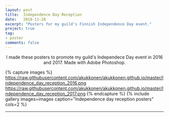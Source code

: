```yaml
---
layout: post
title:  Independence Day Reception
date:   2018-11-28
excerpt: "Posters for my guild's Finnish Independence Day event."
project: true
tag:
- poster 
comments: false
---
```


<center>I made these posters to promote my guild's Independece Day event in 2016 and 2017. Made with Adobe Photoshop.</center>

{% capture images %}
	https://raw.githubusercontent.com/akukkonen/akukkonen.github.io/master/Independence_day_reception_2016.png
	https://raw.githubusercontent.com/akukkonen/akukkonen.github.io/master/Independence_day_reception_2017.png
{% endcapture %}
{% include gallery images=images caption="Independence day reception posters" cols=2 %}   

---
